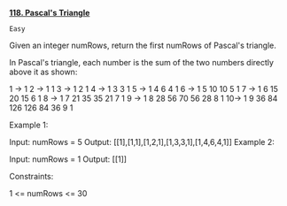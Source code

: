 [**118. Pascal's Triangle**](https://leetcode.com/problems/pascals-triangle/description/)

    Easy

Given an integer numRows, return the first numRows of Pascal's triangle.

In Pascal's triangle, each number is the sum of the two numbers directly above it as shown:

1 -> 1
2 -> 1 1
3 -> 1 2 1
4 -> 1 3 3 1
5 -> 1 4 6 4 1
6 -> 1 5 10 10 5 1
7 -> 1 6 15 20 15 6 1
8 -> 1 7 21 35 35 21 7 1
9 -> 1 8 28 56 70 56 28 8 1
10-> 1 9 36 84 126 126 84 36 9 1

Example 1:

Input: numRows = 5
Output: [[1],[1,1],[1,2,1],[1,3,3,1],[1,4,6,4,1]]
Example 2:

Input: numRows = 1
Output: [[1]]


Constraints:

1 <= numRows <= 30